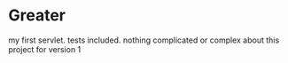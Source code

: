 # Greater
my first servlet.
tests included.
nothing complicated or complex about this project for version 1
